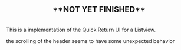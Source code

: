<center><h2>**NOT YET FINISHED**</h2></center>
<BR>
This is a implementation of the Quick Return UI for a Listview.

the scrolling of the header seems to have some unexpected behavior
